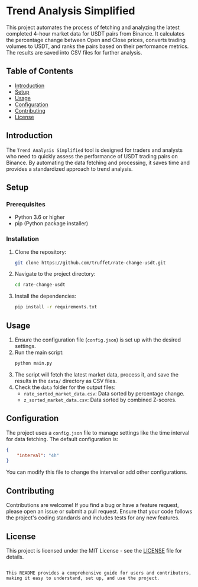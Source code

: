 # Trend Analysis Simplified

This project automates the process of fetching and analyzing the latest completed 4-hour market data for USDT pairs from Binance. It calculates the percentage change between Open and Close prices, converts trading volumes to USDT, and ranks the pairs based on their performance metrics. The results are saved into CSV files for further analysis.

## Table of Contents
- [Introduction](#introduction)
- [Setup](#setup)
- [Usage](#usage)
- [Configuration](#configuration)
- [Contributing](#contributing)
- [License](#license)

## Introduction

The `Trend Analysis Simplified` tool is designed for traders and analysts who need to quickly assess the performance of USDT trading pairs on Binance. By automating the data fetching and processing, it saves time and provides a standardized approach to trend analysis.

## Setup

### Prerequisites
- Python 3.6 or higher
- pip (Python package installer)

### Installation
1. Clone the repository:
   ```bash
   git clone https://github.com/truffet/rate-change-usdt.git
   ```
2. Navigate to the project directory:
   ```bash
   cd rate-change-usdt
   ```
3. Install the dependencies:
   ```bash
   pip install -r requirements.txt
   ```

## Usage

1. Ensure the configuration file (`config.json`) is set up with the desired settings.
2. Run the main script:
   ```bash
   python main.py
   ```
3. The script will fetch the latest market data, process it, and save the results in the `data/` directory as CSV files.
4. Check the `data` folder for the output files:
   - `rate_sorted_market_data.csv`: Data sorted by percentage change.
   - `z_sorted_market_data.csv`: Data sorted by combined Z-scores.

## Configuration

The project uses a `config.json` file to manage settings like the time interval for data fetching. The default configuration is:

```json
{
    "interval": "4h"
}
```

You can modify this file to change the interval or add other configurations.

## Contributing

Contributions are welcome! If you find a bug or have a feature request, please open an issue or submit a pull request. Ensure that your code follows the project's coding standards and includes tests for any new features.

## License

This project is licensed under the MIT License - see the [LICENSE](LICENSE) file for details.
```

This README provides a comprehensive guide for users and contributors, making it easy to understand, set up, and use the project.